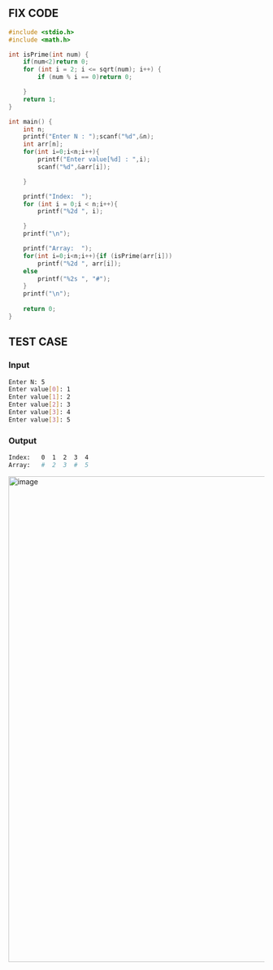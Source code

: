 ## FIX CODE
```c++
#include <stdio.h>
#include <math.h>

int isPrime(int num) {
    if(num<2)return 0;
    for (int i = 2; i <= sqrt(num); i++) {
        if (num % i == 0)return 0;

    }
    return 1;
}

int main() {
    int n;
    printf("Enter N : ");scanf("%d",&n);
    int arr[n]; 
    for(int i=0;i<n;i++){
        printf("Enter value[%d] : ",i);
        scanf("%d",&arr[i]);

    }

    printf("Index:  ");
    for (int i = 0;i < n;i++){
        printf("%2d ", i);

    }
    printf("\n");

    printf("Array:  ");
    for(int i=0;i<n;i++){if (isPrime(arr[i]))
        printf("%2d ", arr[i]); 
    else
        printf("%2s ", "#"); 
    }
    printf("\n");
    
    return 0;
}
```

## TEST CASE
### Input
```bash
Enter N: 5
Enter value[0]: 1
Enter value[1]: 2
Enter value[2]: 3
Enter value[3]: 4
Enter value[3]: 5
```
### Output
```bash
Index:   0  1  2  3  4
Array:   #  2  3  #  5
```
<img width="1646" height="955" alt="image" src="https://github.com/user-attachments/assets/68f2f4b0-5260-4044-b137-f37ae43b893e" />


